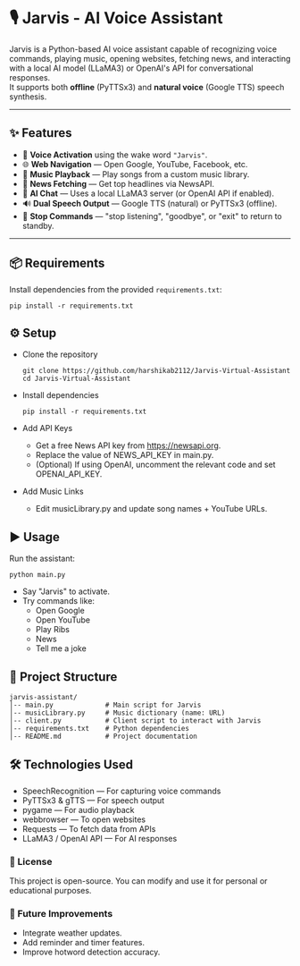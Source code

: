 # 🎙️ Jarvis - AI Voice Assistant
Jarvis is a Python-based AI voice assistant capable of recognizing voice commands, playing music, opening websites, fetching news, and interacting with a local AI model (LLaMA3) or OpenAI's API for conversational responses.  
It supports both **offline** (PyTTSx3) and **natural voice** (Google TTS) speech synthesis.

---

## ✨ Features
- 🎤 **Voice Activation** using the wake word `"Jarvis"`.
- 🌐 **Web Navigation** — Open Google, YouTube, Facebook, etc.
- 🎵 **Music Playback** — Play songs from a custom music library.
- 📰 **News Fetching** — Get top headlines via NewsAPI.
- 🤖 **AI Chat** — Uses a local LLaMA3 server (or OpenAI API if enabled).
- 🔊 **Dual Speech Output** — Google TTS (natural) or PyTTSx3 (offline).
- 🛑 **Stop Commands** — "stop listening", "goodbye", or "exit" to return to standby.

---

## 📦 Requirements
Install dependencies from the provided `requirements.txt`:
  ```
  pip install -r requirements.txt
  ```

## ⚙️ Setup

- Clone the repository
  ```
  git clone https://github.com/harshikab2112/Jarvis-Virtual-Assistant
  cd Jarvis-Virtual-Assistant
  ```

- Install dependencies
  ```
  pip install -r requirements.txt
  ```

- Add API Keys
  - Get a free News API key from https://newsapi.org.
  - Replace the value of NEWS_API_KEY in main.py.
  - (Optional) If using OpenAI, uncomment the relevant code and set OPENAI_API_KEY.
- Add Music Links
  - Edit musicLibrary.py and update song names + YouTube URLs.
 
## ▶️ Usage
Run the assistant:
```
python main.py
```
- Say "Jarvis" to activate.
- Try commands like:
  - Open Google
  - Open YouTube
  - Play Ribs
  - News
  - Tell me a joke

## 📁 Project Structure
```
jarvis-assistant/
│-- main.py             # Main script for Jarvis
│-- musicLibrary.py     # Music dictionary (name: URL)
│-- client.py           # Client script to interact with Jarvis
│-- requirements.txt    # Python dependencies
│-- README.md           # Project documentation
```

## 🛠️ Technologies Used
- SpeechRecognition — For capturing voice commands
- PyTTSx3 & gTTS — For speech output
- pygame — For audio playback
- webbrowser — To open websites
- Requests — To fetch data from APIs
- LLaMA3 / OpenAI API — For AI responses

### 📜 License

This project is open-source. You can modify and use it for personal or educational purposes.

### 🚀 Future Improvements

- Integrate weather updates.
- Add reminder and timer features.
- Improve hotword detection accuracy.
